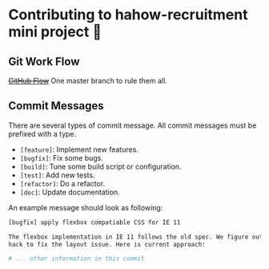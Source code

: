 # Contributing to hahow-recruitment mini project :tada:

## Git Work Flow

[~~GitHub Flow~~][github-flow] One master branch to rule them all.

[github-flow]: https://guides.github.com/introduction/flow/

## Commit Messages

There are several types of commit message. All commit messages must be prefixed with a type.

- `[feature]`: Implement new features.
- `[bugfix]`: Fix some bugs.
- `[build]`: Tune some build script or configuration.
- `[test]`: Add new tests.
- `[refactor]`: Do a refactor.
- `[doc]`: Update documentation.

An example message should look as following:

```bash
[bugfix] apply flexbox compatiable CSS for IE 11

The flexbox implementation in IE 11 follows the old spec. We figure out some
hack to fix the layout issue. Here is current approach:

# ... other information in this commit

```
